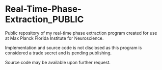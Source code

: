 # Real-Time-Phase-Extraction_PUBLIC
Public repository of my real-time phase extraction program created for use at Max Planck Florida Institute for Neuroscience. 

Implementation and source code is not disclosed as this program is considered a trade secret and is pending publishing.

Source code may be available upon further request.
